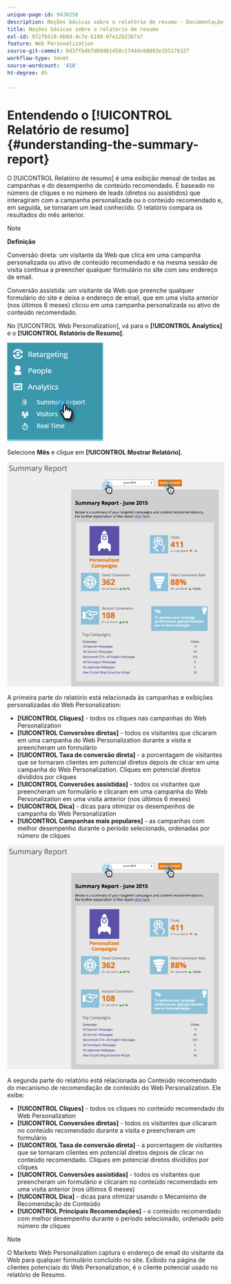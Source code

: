 ```yaml
---
unique-page-id: 9438258
description: Noções básicas sobre o relatório de resumo - Documentação do Marketo - Documentação do produto
title: Noções básicas sobre o relatório de resumo
exl-id: 972fb518-bb0d-4c7e-b190-0fe12b2367a7
feature: Web Personalization
source-git-commit: 0d37fbdb7d08901458c1744dc68893e155176327
workflow-type: tm+mt
source-wordcount: '418'
ht-degree: 0%

---
```


# Entendendo o [!UICONTROL Relatório de resumo] {#understanding-the-summary-report}

O [!UICONTROL Relatório de resumo] é uma exibição mensal de todas as campanhas e do desempenho de conteúdo recomendado. É baseado no número de cliques e no número de leads (diretos ou assistidos) que interagiram com a campanha personalizada ou o conteúdo recomendado e, em seguida, se tornaram um lead conhecido. O relatório compara os resultados do mês anterior.

>[!NOTE]
>
>**Definição**
>
>Conversão direta: um visitante da Web que clica em uma campanha personalizada ou ativo de conteúdo recomendado e na mesma sessão de visita continua a preencher qualquer formulário no site com seu endereço de email.
>
>Conversão assistida: um visitante da Web que preenche qualquer formulário do site e deixa o endereço de email, que em uma visita anterior (nos últimos 6 meses) clicou em uma campanha personalizada ou ativo de conteúdo recomendado.

No [!UICONTROL Web Personalization], vá para o **[!UICONTROL Analytics]** e o **[!UICONTROL Relatório de Resumo]**.

![](assets/image2016-4-6-10-3a15-3a58.png)

Selecione **Mês** e clique em **[!UICONTROL Mostrar Relatório]**.

![](assets/2.png)

A primeira parte do relatório está relacionada às campanhas e exibições personalizadas do Web Personalization:

* **[!UICONTROL Cliques]** - todos os cliques nas campanhas do Web Personalization
* **[!UICONTROL Conversões diretas]** - todos os visitantes que clicaram em uma campanha do Web Personalization durante a visita e preencheram um formulário
* **[!UICONTROL Taxa de conversão direta]** - a porcentagem de visitantes que se tornaram clientes em potencial diretos depois de clicar em uma campanha do Web Personalization. Cliques em potencial diretos divididos por cliques
* **[!UICONTROL Conversões assistidas]** - todos os visitantes que preencheram um formulário e clicaram em uma campanha do Web Personalization em uma visita anterior (nos últimos 6 meses)
* **[!UICONTROL Dica]** - dicas para otimizar os desempenhos de campanha do Web Personalization
* **[!UICONTROL Campanhas mais populares]** - as campanhas com melhor desempenho durante o período selecionado, ordenadas por número de cliques

![](assets/3.png)

A segunda parte do relatório está relacionada ao Conteúdo recomendado do mecanismo de recomendação de conteúdo do Web Personalization. Ele exibe:

* **[!UICONTROL Cliques]** - todos os cliques no conteúdo recomendado do Web Personalization
* **[!UICONTROL Conversões diretas]** - todos os visitantes que clicaram no conteúdo recomendado durante a visita e preencheram um formulário
* **[!UICONTROL Taxa de conversão direta]** - a porcentagem de visitantes que se tornaram clientes em potencial diretos depois de clicar no conteúdo recomendado. Cliques em potencial diretos divididos por cliques
* **[!UICONTROL Conversões assistidas]** - todos os visitantes que preencheram um formulário e clicaram no conteúdo recomendado em uma visita anterior (nos últimos 6 meses)
* **[!UICONTROL Dica]** - dicas para otimizar usando o Mecanismo de Recomendação de Conteúdo
* **[!UICONTROL Principais Recomendações]** - o conteúdo recomendado com melhor desempenho durante o período selecionado, ordenado pelo número de cliques

>[!NOTE]
>
>O Marketo Web Personalization captura o endereço de email do visitante da Web para qualquer formulário concluído no site. Exibido na página de clientes potenciais do Web Personalization, é o cliente potencial usado no relatório de Resumo.
